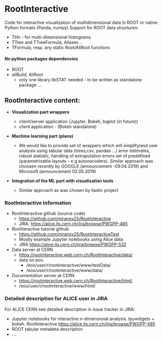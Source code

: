 # RootInteractive

Code for interactive visualization of multidimensional data in ROOT or native Python formats (Panda, numpy)
Support for ROOT data structures:
* THn   - for multi-dimensional histograms
* TTree and TTreeFormula, Aliases .. 
* TFormula, resp. any static Root/AliRoot functions

#### No python packages dependencies
* ROOT
* aliBuild, AliRoot
  * only one library libSTAT needed  - to be written as standalone package ...



## RootInteractive content:

* **Visualization part wrappers**
  * client/server application (Jupyter, Bokeh, bqplot (in future))
  * client application - (Bokeh standalone)

* **Machine learning part (plans)**
  * We would like to provide set of wrappers which will simplify/and user analysis using tabular data (trees,csv, pandas ...)
error estimates, robust statistic, handling of extrapolation errors
set of predefined (parametrizable layouts - e.g autonecoders).
Similar approach was choosen recently by GOOGLE (announcement -09.04.2019) and Microsoft (announcement 02.05.2019)
* **Integration of the ML part with visualization tools**
  * Similar approach as was chosen by Ilastic project


### RootInteractive Information

* RootInteractive github (source code)
  * https://github.com/miranov25/RootInteractive
  * JIRA: https://alice.its.cern.ch/jira/browse/PWGPP-485
* RootIteractive tutorial github
  * https://github.com/miranov25/RootInteractiveTest
  * Mostly example Jupyter notebooks  using Alice data
  * JIRA https://alice.its.cern.ch/jira/browse/PWGPP-532
* Data server at CERN
  * https://rootinteractive.web.cern.ch/RootInteractive/data/ 
  * data on eos: 
    * /eos/user/r/rootinteractive/www/testData/
    * /eos/user/r/rootinteractive/www/data/
* Documentation server at CERN
  * https://rootinteractive.web.cern.ch/RootInteractive/html/ 
  * /eos/user/r/rootinteractive/www/html/


### Detailed description for ALICE user in JIRA
For ALICE CERN see detailed description in issue tracker in JIRA:
* Jupyter notebooks for interactive n-dimensional analysis. Ipywidgets + bokeh. RootInteractive
https://alice.its.cern.ch/jira/browse/PWGPP-485
* ROOT tabular metadata description
* ....
